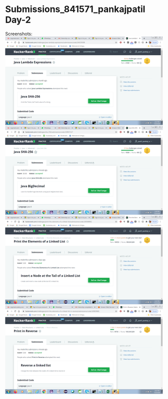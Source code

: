 # Submissions_841571_pankajpatil Day-2
Screenshots:
![](java-lambda-expressions.png)
![](java-sha-256.png)
![](print-element-linked-list.png)
![](print-reverse-element-linkedlist.png)
